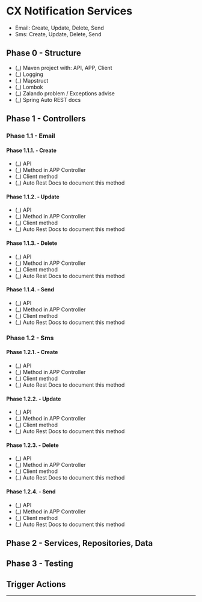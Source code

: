 # CX Notification Services

- Email: Create, Update, Delete, Send
- Sms: Create, Update, Delete, Send

## Phase 0 - Structure

- (_) Maven project with: API, APP, Client
- (_) Logging
- (_) Mapstruct
- (_) Lombok
- (_) Zalando problem / Exceptions advise
- (_) Spring Auto REST docs

## Phase 1 - Controllers

### Phase 1.1 - Email

#### Phase 1.1.1. - Create 
- (_) API
- (_) Method in APP Controller
- (_) Client method
- (_) Auto Rest Docs to document this method

#### Phase 1.1.2. - Update 
- (_) API
- (_) Method in APP Controller
- (_) Client method
- (_) Auto Rest Docs to document this method

#### Phase 1.1.3. - Delete 
- (_) API
- (_) Method in APP Controller
- (_) Client method
- (_) Auto Rest Docs to document this method

#### Phase 1.1.4. - Send 
- (_) API
- (_) Method in APP Controller
- (_) Client method
- (_) Auto Rest Docs to document this method

### Phase 1.2 - Sms

#### Phase 1.2.1. - Create 
- (_) API
- (_) Method in APP Controller
- (_) Client method
- (_) Auto Rest Docs to document this method

#### Phase 1.2.2. - Update 
- (_) API
- (_) Method in APP Controller
- (_) Client method
- (_) Auto Rest Docs to document this method

#### Phase 1.2.3. - Delete 
- (_) API
- (_) Method in APP Controller
- (_) Client method
- (_) Auto Rest Docs to document this method

#### Phase 1.2.4. - Send 
- (_) API
- (_) Method in APP Controller
- (_) Client method
- (_) Auto Rest Docs to document this method

## Phase 2 - Services, Repositories, Data

## Phase 3 - Testing 

## Trigger Actions

***
